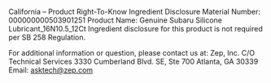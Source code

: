  
 
 
California – Product Right-To-Know Ingredient Disclosure 
Material Number: 000000000503901251 
Product Name: Genuine Subaru Silicone Lubricant_16N10.5_12Ct 
Ingredient disclosure for this product is not required per SB 258 Regulation. 
 
For additional information or question, please contact us at: 
Zep, Inc. 
C/O Technical Services 
3330 Cumberland Blvd. SE, Ste 700 
Atlanta, GA 30339 
Email: asktech@zep.com 
 
 
 
 
